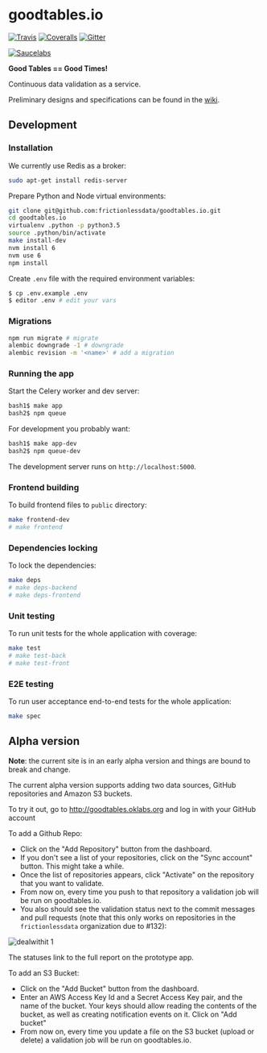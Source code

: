 # goodtables.io

[![Travis](https://img.shields.io/travis/frictionlessdata/goodtables.io/master.svg)](https://travis-ci.org/frictionlessdata/goodtables.io)
[![Coveralls](http://img.shields.io/coveralls/frictionlessdata/goodtables.io.svg?branch=master)](https://coveralls.io/r/frictionlessdata/goodtables.io?branch=master)
[![Gitter](https://img.shields.io/gitter/room/frictionlessdata/chat.svg)](https://gitter.im/frictionlessdata/chat)

[![Saucelabs](https://saucelabs.com/browser-matrix/goodtables-io.svg)](https://saucelabs.com/u/goodtables-io)

**Good Tables == Good Times!**

Continuous data validation as a service.

Preliminary designs and specifications can be found in the [wiki](https://github.com/frictionlessdata/goodtables.io/wiki).

## Development

### Installation

We currently use Redis as a broker:

```bash
sudo apt-get install redis-server
```

Prepare Python and Node virtual environments:

```bash
git clone git@github.com:frictionlessdata/goodtables.io.git
cd goodtables.io
virtualenv .python -p python3.5
source .python/bin/activate
make install-dev
nvm install 6
nvm use 6
npm install
```

Create `.env` file with the required environment variables:

```bash
$ cp .env.example .env
$ editor .env # edit your vars

```

### Migrations

```bash
npm run migrate # migrate
alembic downgrade -1 # downgrade
alembic revision -m '<name>' # add a migration
```

### Running the app

Start the Celery worker and dev server:

```bash
bash1$ make app
bash2$ npm queue
```
For development you probably want:

```bash
bash1$ make app-dev
bash2$ npm queue-dev
```


The development server runs on `http://localhost:5000`.

### Frontend building

To build frontend files to `public` directory:

```bash
make frontend-dev
# make frontend

```

### Dependencies locking

To lock the dependencies:

```bash
make deps
# make deps-backend
# make deps-frontend
```

### Unit testing

To run unit tests for the whole application with coverage:

```bash
make test
# make test-back
# make test-front
```

### E2E testing

To run user acceptance end-to-end tests for the whole application:

```bash
make spec
```

## Alpha version

**Note**: the current site is in an early alpha version and things are bound to break and change.

The current alpha version supports adding two data sources, GitHub repositories and Amazon S3 buckets.

To try it out, go to http://goodtables.oklabs.org and log in with your GitHub account

To add a Github Repo:

* Click on the "Add Repository" button from the dashboard.
* If you don't see a list of your repositories, click on the "Sync account" button. This might take a while.
* Once the list of repositories appears, click "Activate" on the repository that you want to validate.
* From now on, every time you push to that repository a validation job will be run on goodtables.io.
* You also should see the validation status next to the commit messages and pull requests (note that this only works on repositories in the `frictionlessdata` organization due to #132):

![dealwithit 1](https://cloud.githubusercontent.com/assets/200230/20802449/001ee8c4-b7e4-11e6-9e8b-b88390a659c7.png)

The statuses link to the full report on the prototype app.


To add an S3 Bucket:

* Click on the "Add Bucket" button from the dashboard.
* Enter an AWS Access Key Id and a Secret Access Key pair, and the name of the bucket. Your keys should allow reading the contents of the bucket, as well as creating notification events on it. Click on "Add bucket"
* From now on, every time you update a file on the S3 bucket (upload or delete) a validation job will be run on goodtables.io.
